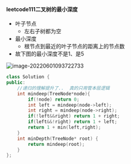 #### leetcode111二叉树的最小深度

- 叶子节点
  - 左右子树都为空
- 最小深度
  - 根节点到最近的叶子节点的距离上的节点数
- 故下图的最小深度不是1、是5

![image-20220601093722733](C:\Users\admin\AppData\Roaming\Typora\typora-user-images\image-20220601093722733.png)

```c++
class Solution {
public:
    //递归的理解提升了..  真的只用管本层逻辑
    int mindeep(TreeNode*node){
        if(!node) return 0;
        int left = mindeep(node->left);
        int right = mindeep(node->right);
        if(!left&&right) return 1 + right;
        if(left&&!right) return 1 + left;
        return 1 + min(left,right);
    }
    int minDepth(TreeNode* root) {
        return mindeep(root);
    }
};
```

